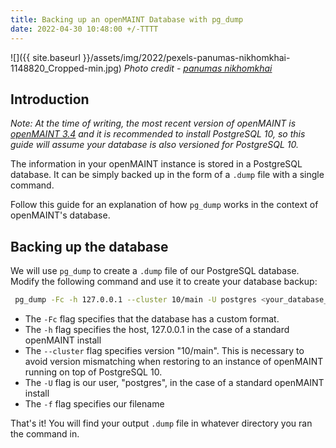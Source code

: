 ```yaml
---
title: Backing up an openMAINT Database with pg_dump
date: 2022-04-30 10:48:00 +/-TTTT
---
```

![]({{ site.baseurl }}/assets/img/2022/pexels-panumas-nikhomkhai-1148820_Cropped-min.jpg)
*Photo credit - [panumas nikhomkhai](https://www.pexels.com/@cookiecutter/)*
## Introduction

*Note: At the time of writing, the most recent version of openMAINT is [openMAINT 3.4](https://sourceforge.net/projects/openmaint/files/2.2/Core%20updates/openmaint-2.2-3.4/) and it is recommended to install PostgreSQL 10, so this guide will assume your database is also versioned for PostgreSQL 10.*

The information in your openMAINT instance is stored in a PostgreSQL database. It can be simply backed up in the form of a `.dump`  file with a single command. 

Follow this guide for an explanation of how `pg_dump`  works in the context of openMAINT's database.

## Backing up the database

We will use `pg_dump`  to create a `.dump`  file of our PostgreSQL database. Modify the following command and use it to create your database backup:

```bash
 pg_dump -Fc -h 127.0.0.1 --cluster 10/main -U postgres <your_database_name> -f openMAINT_backup_MM_DD_YYYY.dump
 ```

* The `-Fc`  flag specifies that the database has a custom format.
* The `-h`  flag specifies the host, 127.0.0.1 in the case of a standard openMAINT install
* The `--cluster`  flag specifies version "10/main". This is necessary to avoid version mismatching when restoring to an instance of openMAINT running on top of PostgreSQL 10.
* The `-U`  flag is our user, "postgres", in the case of a standard openMAINT install
* The `-f`  flag specifies our filename

That's it! You will find your output `.dump` file in whatever directory you ran the command in.